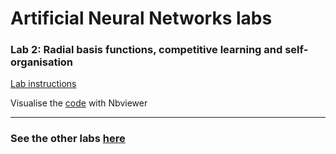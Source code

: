# Artificial Neural Networks labs

### Lab 2: Radial basis functions, competitive learning and self-organisation

[Lab instructions](https://github.com/tgll)

Visualise the [code](https://nbviewer.jupyter.org/github/tgll/) with Nbviewer


------

### See the other labs [here](https://github.com/tgll)